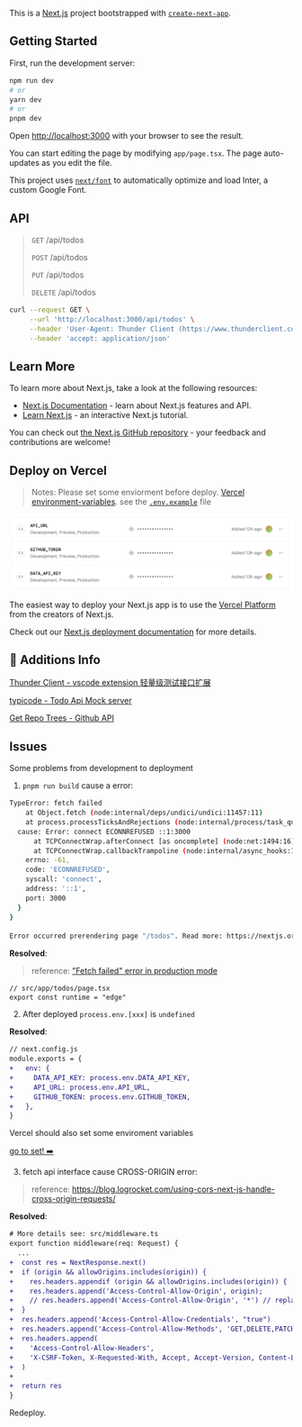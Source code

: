 This is a [Next.js](https://nextjs.org/) project bootstrapped with [`create-next-app`](https://github.com/vercel/next.js/tree/canary/packages/create-next-app).

## Getting Started

First, run the development server:

```bash
npm run dev
# or
yarn dev
# or
pnpm dev
```

Open [http://localhost:3000](http://localhost:3000) with your browser to see the result.

You can start editing the page by modifying `app/page.tsx`. The page auto-updates as you edit the file.

This project uses [`next/font`](https://nextjs.org/docs/basic-features/font-optimization) to automatically optimize and load Inter, a custom Google Font.

## API

> `GET` /api/todos
>
> `POST` /api/todos
>
> `PUT` /api/todos
>
> `DELETE` /api/todos

```sh
curl --request GET \
     --url 'http://localhost:3000/api/todos' \
     --header 'User-Agent: Thunder Client (https://www.thunderclient.com)' \
     --header 'accept: application/json'
```

## Learn More

To learn more about Next.js, take a look at the following resources:

- [Next.js Documentation](https://nextjs.org/docs) - learn about Next.js features and API.
- [Learn Next.js](https://nextjs.org/learn) - an interactive Next.js tutorial.

You can check out [the Next.js GitHub repository](https://github.com/vercel/next.js/) - your feedback and contributions are welcome!

## Deploy on Vercel

> Notes: Please set some enviorment before deploy. [Vercel environment-variables](https://vercel.com/mrzhouzh/next-restful-api/settings/environment-variables). see the [`.env.example`](./.env.example) file

![screenshot](./public/images/screenshot.png)

The easiest way to deploy your Next.js app is to use the [Vercel Platform](https://vercel.com/new?utm_medium=default-template&filter=next.js&utm_source=create-next-app&utm_campaign=create-next-app-readme) from the creators of Next.js.

Check out our [Next.js deployment documentation](https://nextjs.org/docs/deployment) for more details.

## 📝 Additions Info

[Thunder Client - vscode extension 轻量级测试接口扩展](https://marketplace.visualstudio.com/items?itemName=rangav.vscode-thunder-client)

[typicode - Todo Api Mock server](https://jsonplaceholder.typicode.com/)

[Get Repo Trees - Github API](https://docs.github.com/en/rest/git/trees?apiVersion=2022-11-28#get-a-tree)

## Issues

Some problems from development to deployment

1. `pnpm run build` cause a error:

```sh
TypeError: fetch failed
    at Object.fetch (node:internal/deps/undici/undici:11457:11)
    at process.processTicksAndRejections (node:internal/process/task_queues:95:5) {
  cause: Error: connect ECONNREFUSED ::1:3000
      at TCPConnectWrap.afterConnect [as oncomplete] (node:net:1494:16)
      at TCPConnectWrap.callbackTrampoline (node:internal/async_hooks:130:17) {
    errno: -61,
    code: 'ECONNREFUSED',
    syscall: 'connect',
    address: '::1',
    port: 3000
  }
}

Error occurred prerendering page "/todos". Read more: https://nextjs.org/docs/messages/prerender-error
```

**Resolved**:

> reference: ["Fetch failed" error in production mode](https://github.com/vercel/next.js/issues/49578)

```tsx
// src/app/todos/page.tsx
export const runtime = "edge"
```

2. After deployed `process.env.[xxx]` is `undefined`

**Resolved**:

```diff
// next.config.js
module.exports = {
+   env: {
+     DATA_API_KEY: process.env.DATA_API_KEY,
+     API_URL: process.env.API_URL,
+     GITHUB_TOKEN: process.env.GITHUB_TOKEN,
+   },
}
```

Vercel should also set some enviroment variables

[go to set! ➡️](https://vercel.com/mrzhouzh/next-restful-api/settings/environment-variables)

3. fetch api interface cause CROSS-ORIGIN error:

> reference: https://blog.logrocket.com/using-cors-next-js-handle-cross-origin-requests/

**Resolved**:

```diff
# More details see: src/middleware.ts
export function middleware(req: Request) {
  ...
+  const res = NextResponse.next()
+  if (origin && allowOrigins.includes(origin)) {
+    res.headers.appendif (origin && allowOrigins.includes(origin)) {
+    res.headers.append('Access-Control-Allow-Origin', origin);
+    // res.headers.append('Access-Control-Allow-Origin', '*') // replace this your actual origin
+  }
+  res.headers.append('Access-Control-Allow-Credentials', "true")
+  res.headers.append('Access-Control-Allow-Methods', 'GET,DELETE,PATCH,POST,PUT')
+  res.headers.append(
+    'Access-Control-Allow-Headers',
+    'X-CSRF-Token, X-Requested-With, Accept, Accept-Version, Content-Length, Content-MD5, Content-Type, Date, X-Api-Version'
+  )
+
+  return res
}
```

Redeploy.
